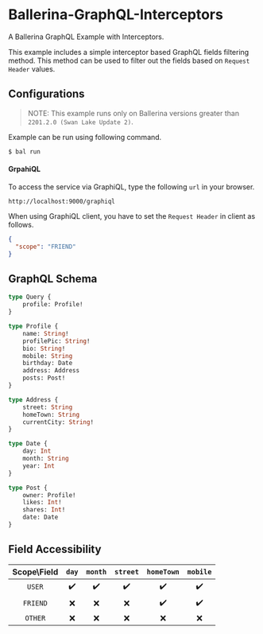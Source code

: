 # Ballerina-GraphQL-Interceptors
A Ballerina GraphQL Example with Interceptors.

This example includes a simple interceptor based GraphQL fields filtering method. This method can be used to filter out the fields based on `Request Header` values.

## Configurations
> NOTE: This example runs only on Ballerina versions greater than `2201.2.0 (Swan Lake Update 2)`.

Example can be run using following command.
```shell
$ bal run
```

#### GrpahiQL
To access the service via GraphiQL, type the following `url` in your browser.
```shell
http://localhost:9000/graphiql
```

When using GraphiQL client, you have to set the `Request Header` in client as follows.
```json
{
  "scope": "FRIEND"
}
```

## GraphQL Schema
```graphql
type Query {
    profile: Profile!
}

type Profile {
    name: String!
    profilePic: String!
    bio: String!
    mobile: String
    birthday: Date
    address: Address
    posts: Post!
}

type Address {
    street: String
    homeTown: String
    currentCity: String!
}

type Date {
    day: Int
    month: String
    year: Int
}

type Post {
    owner: Profile!
    likes: Int!
    shares: Int!
    date: Date
}
```

## Field Accessibility

|  Scope\Field  |  `day`  |       `month`        |      `street`       |      `homeTown`      | `mobile`|
|:-------------:|:-------:|:--------------------:|:-------------------:|:--------------------:|:---------:|
|     `USER`      |    :heavy_check_mark:     |  :heavy_check_mark:  |  :heavy_check_mark: |  :heavy_check_mark:  | :heavy_check_mark: |
|    `FRIEND`     |   :x:   |         :x:          |         :x:         |  :heavy_check_mark:  | :heavy_check_mark: |
|     `OTHER`     |   :x:   |         :x:          |         :x:         |         :x:          |       :x:      |

